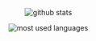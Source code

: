 <p align="center">
  <img src="https://github-readme-stats.vercel.app/api?username=huangshengjie&count_private=true&show_icons=true" alt="github stats" />
</p>

<p align="center">
  <img src="https://github-readme-stats.vercel.app/api/top-langs/?username=nihui&layout=compact" alt="most used languages" />
</p>
